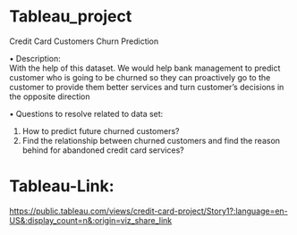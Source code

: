 # Tableau_project
Credit Card Customers Churn Prediction

•	Description:                                                                                    
With the help of this dataset. We would help bank management to predict customer who is going to be churned so they can proactively go to the customer to provide them better services and turn customer’s decisions in the opposite direction

•	Questions to resolve related to data set: 
1.	How to predict future churned customers?
2.	Find the relationship between churned customers and find the reason behind for abandoned credit card services?

# Tableau-Link:

https://public.tableau.com/views/credit-card-project/Story1?:language=en-US&:display_count=n&:origin=viz_share_link
